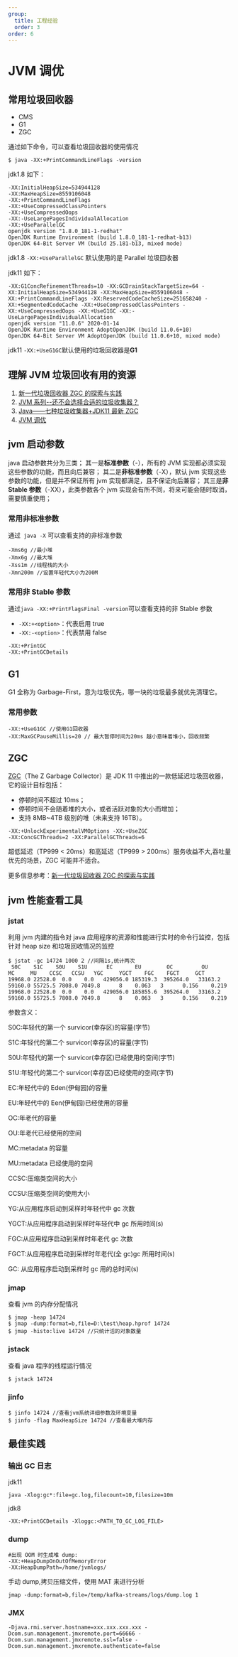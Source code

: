 ```yaml
---
group:
  title: 工程经验
  order: 3
order: 6
---
```


# JVM 调优

## 常用垃圾回收器

-   CMS
-   G1
-   ZGC

通过如下命令，可以查看垃圾回收器的使用情况

```
$ java -XX:+PrintCommandLineFlags -version
```

jdk1.8 如下：

```
-XX:InitialHeapSize=534944128
-XX:MaxHeapSize=8559106048
-XX:+PrintCommandLineFlags
-XX:+UseCompressedClassPointers
-XX:+UseCompressedOops
-XX:-UseLargePagesIndividualAllocation
-XX:+UseParallelGC
openjdk version "1.8.0_181-1-redhat"
OpenJDK Runtime Environment (build 1.8.0_181-1-redhat-b13)
OpenJDK 64-Bit Server VM (build 25.181-b13, mixed mode)
```

jdk1.8 `-XX:+UseParallelGC` 默认使用的是 Parallel 垃圾回收器

jdk11 如下：

```
-XX:G1ConcRefinementThreads=10 -XX:GCDrainStackTargetSize=64 -XX:InitialHeapSize=534944128 -XX:MaxHeapSize=8559106048 -XX:+PrintCommandLineFlags -XX:ReservedCodeCacheSize=251658240 -XX:+SegmentedCodeCache -XX:+UseCompressedClassPointers -XX:+UseCompressedOops -XX:+UseG1GC -XX:-UseLargePagesIndividualAllocation
openjdk version "11.0.6" 2020-01-14
OpenJDK Runtime Environment AdoptOpenJDK (build 11.0.6+10)
OpenJDK 64-Bit Server VM AdoptOpenJDK (build 11.0.6+10, mixed mode)
```

jdk11 `-XX:+UseG1GC`默认使用的垃圾回收器是**G1**

## 理解 JVM 垃圾回收有用的资源

1. [新一代垃圾回收器 ZGC 的探索与实践](https://tech.meituan.com/2020/08/06/new-zgc-practice-in-meituan.html)
2. [JVM 系列--还不会选择合适的垃圾收集器？](https://cloud.tencent.com/developer/article/1619330)
3. [Java——七种垃圾收集器+JDK11 最新 ZGC](https://blog.csdn.net/CrankZ/article/details/86009279)
4. [JVM 调优](https://github.com/thestar111/study/blob/master/JVM%E8%B0%83%E4%BC%98%E6%95%B4%E7%90%86/JVM%E8%B0%83%E4%BC%98.md)

## jvm 启动参数

java 启动参数共分为三类；
其一是**标准参数**（-），所有的 JVM 实现都必须实现这些参数的功能，而且向后兼容；
其二是**非标准参数**（-X），默认 jvm 实现这些参数的功能，但是并不保证所有 jvm 实现都满足，且不保证向后兼容；
其三是**非 Stable 参数**（-XX），此类参数各个 jvm 实现会有所不同，将来可能会随时取消，需要慎重使用；

### 常用非标准参数

通过` java -X` 可以查看支持的非标准参数

```
-Xms6g //最小堆
-Xmx6g //最大堆
-Xss1m //线程栈的大小
-Xmn200m //设置年轻代大小为200M
```

### 常用非 Stable 参数

通过`java -XX:+PrintFlagsFinal -version`可以查看支持的非 Stable 参数

-   `-XX:+<option>`：代表启用 true
-   `-XX:-<option>`：代表禁用 false

```
-XX:+PrintGC
-XX:+PrintGCDetails
```

## G1

G1 全称为 Garbage-First，意为垃圾优先，哪一块的垃圾最多就优先清理它。

### 常用参数

```
-XX:+UseG1GC //使用G1回收器
-XX:MaxGCPauseMillis=20 // 最大暂停时间为20ms 越小意味着堆小，回收频繁
```

## ZGC

[ZGC](https://wiki.openjdk.java.net/display/zgc/Main)（The Z Garbage Collector）是 JDK 11 中推出的一款低延迟垃圾回收器，它的设计目标包括：

-   停顿时间不超过 10ms；
-   停顿时间不会随着堆的大小，或者活跃对象的大小而增加；
-   支持 8MB~4TB 级别的堆（未来支持 16TB）。

```
-XX:+UnlockExperimentalVMOptions -XX:+UseZGC
-XX:ConcGCThreads=2 -XX:ParallelGCThreads=6
```

超低延迟（TP999 < 20ms）和高延迟（TP999 > 200ms）服务收益不大,吞吐量优先的场景，ZGC 可能并不适合。

更多信息参考：[新一代垃圾回收器 ZGC 的探索与实践](https://tech.meituan.com/2020/08/06/new-zgc-practice-in-meituan.html)

## jvm 性能查看工具

### jstat

利用 jvm 内建的指令对 java 应用程序的资源和性能进行实时的命令行监控，包括针对 heap size 和垃圾回收情况的监控

```
$ jstat -gc 14724 1000 2 //间隔1s,统计两次
 S0C    S1C    S0U    S1U      EC       EU        OC         OU       MC     MU    CCSC   CCSU   YGC     YGCT    FGC    FGCT     GCT
19968.0 22528.0  0.0    0.0   429056.0 185319.3  395264.0   33163.2   59160.0 55725.5 7808.0 7049.8      8    0.063   3      0.156    0.219
19968.0 22528.0  0.0    0.0   429056.0 185855.6  395264.0   33163.2   59160.0 55725.5 7808.0 7049.8      8    0.063   3      0.156    0.219
```

参数含义：

S0C:年轻代的第一个 survicor(幸存区)的容量(字节)

S1C:年轻代的第二个 survicor(幸存区)的容量(字节)

S0U:年轻代的第一个 survicor(幸存区)已经使用的空间(字节)

S1U:年轻代的第二个 survicor(幸存区)已经使用的空间(字节)

EC:年轻代中的 Eden(伊甸园)的容量

EU:年轻代中的 Een(伊甸园)已经使用的容量

OC:年老代的容量

OU:年老代已经使用的空间

MC:metadata 的容量

MU:metadata 已经使用的空间

CCSC:压缩类空间的大小

CCSU:压缩类空间的使用大小

YG:从应用程序启动到采样时年轻代中 gc 次数

YGCT:从应用程序启动到采样时年轻代中 gc 所用时间(s)

FGC:从应用程序启动到采样时年老代 gc 次数

FGCT:从应用程序启动到采样时年老代(全 gc)gc 所用时间(s)

GC: 从应用程序启动到采样时 gc 用的总时间(s)

### jmap

查看 jvm 的内存分配情况

```
$ jmap -heap 14724
$ jmap -dump:format=b,file=D:\test\heap.hprof 14724
$ jmap -histo:live 14724 //只统计活的对象数量
```

### jstack

查看 java 程序的线程运行情况

```
$ jstack 14724
```

### jinfo

```
$ jinfo 14724 //查看jvm系统详细参数及环境变量
$ jinfo -flag MaxHeapSize 14724 //查看最大堆内存
```

## 最佳实践

### 输出 GC 日志

jdk11

```
java -Xlog:gc*:file=gc.log,filecount=10,filesize=10m
```

jdk8

```
-XX:+PrintGCDetails -Xloggc:<PATH_TO_GC_LOG_FILE>
```

### dump

```
#出现 OOM 时生成堆 dump:
-XX:+HeapDumpOnOutOfMemoryError
-XX:HeapDumpPath=/home/jvmlogs/
```

手动 dump,拷贝压缩文件，使用 MAT 来进行分析

```
jmap -dump:format=b,file=/temp/kafka-streams/logs/dump.log 1
```
### JMX

```
-Djava.rmi.server.hostname=xxx.xxx.xxx.xxx -Dcom.sun.management.jmxremote.port=66666 -Dcom.sun.management.jmxremote.ssl=false -Dcom.sun.management.jmxremote.authenticate=false
```
